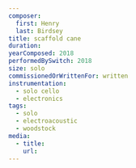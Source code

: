 ```yaml
---
composer:
  first: Henry
  last: Birdsey
title: scaffold cane
duration:
yearComposed: 2018
performedBySwitch: 2018
size: solo
commissionedOrWrittenFor: written
instrumentation:
  - solo cello
  - electronics
tags:
  - solo
  - electroacoustic
  - woodstock
media:
  - title:
    url:
---
```

